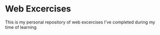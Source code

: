 # Web Excercises

This is my personal repository of web excercises
I've completed during my time of learning
